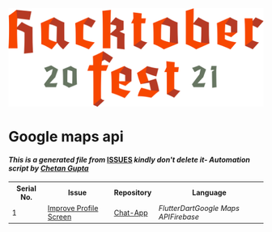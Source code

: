 <!DOCTYPE html>
<html><head><title>Hacktoberfest 2021 Issues</title><link href="../../.meta/style.css" rel="stylesheet"></head><body><img src="../../.meta/logo.png" class="center"><h1>Google maps api</h1><h4><em>This is a generated file from </em><a href="../../ISSUES.md">ISSUES</a><em> kindly don't delete it</em><em>- Automation script by <a href="https://chetangupta.net/about" target="_blank">Chetan Gupta</a></em></h4><table><tr><th>Serial No.</th><th>Issue</th><th>Repository</th><th>Language</th></tr><tr><td>1</td><td><a href="https://github.com/cankush625/Chat-App/issues/4" target="_blank">Improve Profile Screen</a></td><td><a href="https://github.com/cankush625/Chat-App" target="_blank">Chat-App</a></td><td><em>Flutter</em><em>Dart</em><em>Google Maps API</em><em>Firebase</em></td></tr></table></body></html>
